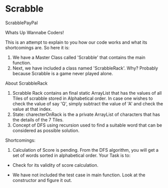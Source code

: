 # Scrabble
ScrabblePayPal

Whats Up Wannabe Coders!

This is an attempt to explain to you how our code works and what its shortcomings are. So here it is:

1. We have a Master Class called 'Scrabble' that contains the main function.
2. Next, we have included a class named 'ScrabbleRack'. Why? Probably because Scrabble is a game never played alone.

About ScrabbleRack

1. Scrabble Rack contains an final static ArrayList that has the values of all Tiles of scrabble stored in Alphabetical order. In case one wishes to check the value of say 'Q', simply subtract the value of 'A' and check the value at that index.
2. State: charecterOnRack is the a private ArrayList of characters that has the details of the 7 Tiles.
3. Concept of DFS using recursion used to find a suitable word that can be considered as possible solution.


Shortcomings:
1. Calculation of Score is pending. From the DFS algorithm, you will get a set of words sorted in alphabetical order. Your Task is to:

- Check for its validity of score calculation.

- We have not included the test case in main function. Look at the constructor and figure it out.
